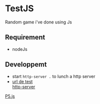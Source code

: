 # TestJS

Random game i've done using Js

## Requirement

* nodeJs

## Developpemt

* start `http-server .` to lunch a http server
* [url de test](http://localhost:8080/levelGame/WithoutChipmunk/)  
[http-server](https://www.npmjs.com/package/http-server)

[P5.js](https://p5js.org/get-started/)
